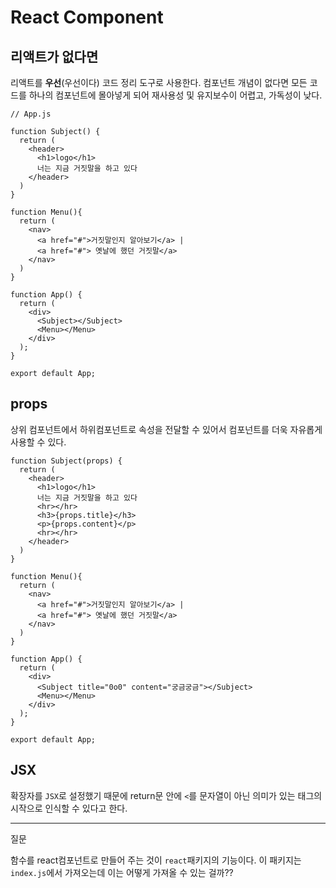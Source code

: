 # React Component

## 리액트가 없다면

리액트를 **우선**(우선이다) 코드 정리 도구로 사용한다. 컴포넌트 개념이 없다면 모든 코드를 하나의 컴포넌트에 몰아넣게 되어 재사용성 및 유지보수이 어렵고, 가독성이 낮다.



```react
// App.js

function Subject() {
  return (
    <header>
      <h1>logo</h1>
      너는 지금 거짓말을 하고 있다
    </header>
  )
}

function Menu(){
  return (
    <nav>
      <a href="#">거짓말인지 알아보기</a> | 
      <a href="#"> 옛날에 했던 거짓말</a>
    </nav>
  )
}

function App() { 
  return (
    <div>
      <Subject></Subject>
      <Menu></Menu>
    </div>
  );
}

export default App;
```

## props 

상위 컴포넌트에서 하위컴포넌트로 속성을 전달할 수 있어서 컴포넌트를 더욱 자유롭게 사용할 수 있다.

```react
function Subject(props) {
  return (
    <header>
      <h1>logo</h1>
      너는 지금 거짓말을 하고 있다
      <hr></hr>
      <h3>{props.title}</h3>
      <p>{props.content}</p>
      <hr></hr>
    </header>
  )
}

function Menu(){
  return (
    <nav>
      <a href="#">거짓말인지 알아보기</a> | 
      <a href="#"> 옛날에 했던 거짓말</a>
    </nav>
  )
}

function App() { 
  return (
    <div>
      <Subject title="0o0" content="궁금궁금"></Subject>
      <Menu></Menu>
    </div>
  );
}

export default App;
```

## JSX

확장자를 `JSX`로 설정했기 때문에 return문 안에 `<`를 문자열이 아닌 의미가 있는 태그의 시작으로 인식할 수 있다고 한다. 

---

질문 

함수를 react컴포넌트로 만들어 주는 것이 `react`패키지의 기능이다. 이 패키지는 `index.js`에서 가져오는데 이는 어떻게 가져올 수 있는 걸까??